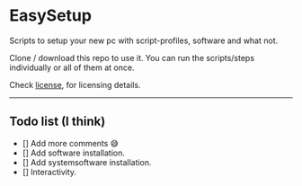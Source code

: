 # EasySetup
Scripts to setup your new pc with script-profiles, software and what not.

Clone / download this repo to use it. You can run the scripts/steps individually or all of them at once.

Check [license](License.md), for licensing details.

----------------------
## Todo list (I think)
- [] Add more comments :sweat_smile:
- [] Add software installation.
- [] Add systemsoftware installation.
- [] Interactivity.
